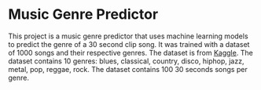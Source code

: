 # Music Genre Predictor

This project is a music genre predictor that uses machine learning models to predict the genre of a 30 second clip song. It was trained with a dataset of 1000 songs and their respective genres. The dataset is from [Kaggle](https://www.kaggle.com/andradaolteanu/gtzan-dataset-music-genre-classification). The dataset contains 10 genres: blues, classical, country, disco, hiphop, jazz, metal, pop, reggae, rock. The dataset contains 100 30 seconds songs per genre. 
